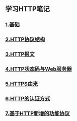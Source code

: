 ## 学习HTTP笔记
### [1.基础](https://github.com/itliusir/Study-HTTP/blob/master/notes/1.%E5%9F%BA%E7%A1%80.md)
### [2.HTTP协议结构](https://github.com/itliusir/Study-HTTP/blob/master/notes/2.HTTP%E5%8D%8F%E8%AE%AE%E7%BB%93%E6%9E%84.md)
### [3.HTTP报文](https://github.com/itliusir/Study-HTTP/blob/master/notes/3.HTTP%E6%8A%A5%E6%96%87.md)
### [4.HTTP状态码与Web服务器](https://github.com/itliusir/Study-HTTP/blob/master/notes/4.HTTP%E7%8A%B6%E6%80%81%E7%A0%81%E4%B8%8EWeb%E6%9C%8D%E5%8A%A1%E5%99%A8.md)
### [5.HTTPS由来](https://github.com/itliusir/Study-HTTP/blob/master/notes/5.HTTPS%E7%94%B1%E6%9D%A5.md)
### [6.HTTP的认证方式](https://github.com/itliusir/Study-HTTP/blob/master/notes/6.HTTP%E7%9A%84%E8%AE%A4%E8%AF%81%E6%96%B9%E5%BC%8F.md)
### [7.基于HTTP新增的功能协议](https://github.com/itliusir/Study-HTTP/blob/master/notes/7.%E5%9F%BA%E4%BA%8EHTTP%E6%96%B0%E5%A2%9E%E7%9A%84%E5%8A%9F%E8%83%BD%E5%8D%8F%E8%AE%AE.md)